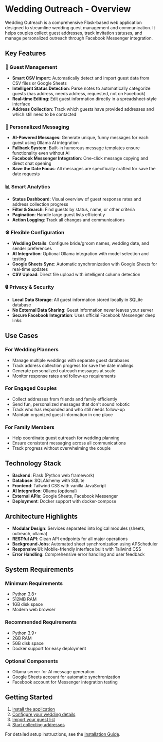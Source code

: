# Wedding Outreach - Overview

Wedding Outreach is a comprehensive Flask-based web application designed to streamline wedding guest management and communication. It helps couples collect guest addresses, track invitation statuses, and manage personalized outreach through Facebook Messenger integration.

## Key Features

### 🎯 Guest Management
- **Smart CSV Import**: Automatically detect and import guest data from CSV files or Google Sheets
- **Intelligent Status Detection**: Parse notes to automatically categorize guests (has address, needs address, requested, not on Facebook)
- **Real-time Editing**: Edit guest information directly in a spreadsheet-style interface
- **Address Collection**: Track which guests have provided addresses and which still need to be contacted

### 💬 Personalized Messaging
- **AI-Powered Messages**: Generate unique, funny messages for each guest using Ollama AI integration
- **Fallback System**: Built-in humorous message templates ensure functionality even without AI
- **Facebook Messenger Integration**: One-click message copying and direct chat opening
- **Save the Date Focus**: All messages are specifically crafted for save the date requests

### 📊 Smart Analytics
- **Status Dashboard**: Visual overview of guest response rates and address collection progress
- **Filter & Search**: Find guests by status, name, or other criteria
- **Pagination**: Handle large guest lists efficiently
- **Action Logging**: Track all changes and communications

### ⚙️ Flexible Configuration
- **Wedding Details**: Configure bride/groom names, wedding date, and sender preferences
- **AI Integration**: Optional Ollama integration with model selection and testing
- **Google Sheets Sync**: Automatic synchronization with Google Sheets for real-time updates
- **CSV Upload**: Direct file upload with intelligent column detection

### 🔒 Privacy & Security
- **Local Data Storage**: All guest information stored locally in SQLite database
- **No External Data Sharing**: Guest information never leaves your server
- **Secure Facebook Integration**: Uses official Facebook Messenger deep links

## Use Cases

### For Wedding Planners
- Manage multiple weddings with separate guest databases
- Track address collection progress for save the date mailings
- Generate personalized outreach messages at scale
- Monitor response rates and follow-up requirements

### For Engaged Couples
- Collect addresses from friends and family efficiently
- Send fun, personalized messages that don't sound robotic
- Track who has responded and who still needs follow-up
- Maintain organized guest information in one place

### For Family Members
- Help coordinate guest outreach for wedding planning
- Ensure consistent messaging across all communications
- Track progress without overwhelming the couple

## Technology Stack

- **Backend**: Flask (Python web framework)
- **Database**: SQLAlchemy with SQLite
- **Frontend**: Tailwind CSS with vanilla JavaScript
- **AI Integration**: Ollama (optional)
- **External APIs**: Google Sheets, Facebook Messenger
- **Deployment**: Docker support with docker-compose

## Architecture Highlights

- **Modular Design**: Services separated into logical modules (sheets, outreach, ollama)
- **RESTful API**: Clean API endpoints for all major operations
- **Background Jobs**: Automated sheet synchronization using APScheduler
- **Responsive UI**: Mobile-friendly interface built with Tailwind CSS
- **Error Handling**: Comprehensive error handling and user feedback

## System Requirements

### Minimum Requirements
- Python 3.8+
- 512MB RAM
- 1GB disk space
- Modern web browser

### Recommended Requirements
- Python 3.9+
- 2GB RAM
- 5GB disk space
- Docker support for easy deployment

### Optional Components
- Ollama server for AI message generation
- Google Sheets account for automatic synchronization
- Facebook account for Messenger integration testing

## Getting Started

1. [Install the application](installation.md)
2. [Configure your wedding details](configuration.md)
3. [Import your guest list](user-guide.md#importing-guests)
4. [Start collecting addresses](user-guide.md#review-and-messaging)

For detailed setup instructions, see the [Installation Guide](installation.md).